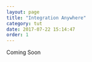 ```yaml
---
layout: page
title: "Integration Anywhere"
category: tut
date: 2017-07-22 15:14:47
order: 1
---
```


Coming Soon